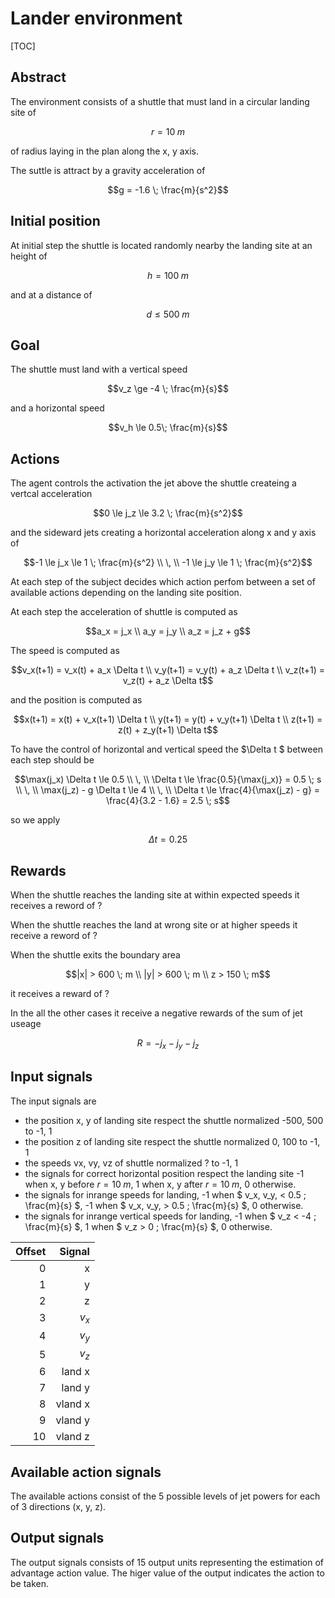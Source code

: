 # Lander environment

[TOC]

## Abstract

The environment consists of a shuttle that must land in a circular landing site of

```math
r = 10 \; m
```

of radius laying in the plan along the x, y axis.

The suttle is attract by a gravity acceleration of

```math
g = -1.6 \; \frac{m}{s^2}
```

## Initial position

At initial step the shuttle is located randomly nearby the landing site at an height of

```math
h = 100 \; m
```

and at a distance of

```math
d \le 500 \; m
```

## Goal

The shuttle must land with a vertical speed 

```math
v_z \ge -4 \; \frac{m}{s}
```

and a horizontal speed

```math
v_h \le 0.5\; \frac{m}{s}
```

## Actions

The agent controls the activation the jet above the shuttle createing a vertcal acceleration

```math
0 \le j_z \le 3.2  \; \frac{m}{s^2}
```

and the sideward jets creating a horizontal acceleration along x and y axis of

```math
-1 \le j_x \le 1 \; \frac{m}{s^2}
\\
\,
\\
-1 \le j_y \le 1 \; \frac{m}{s^2}
```

At each step of the subject decides which action perfom between a set of available actions depending on the landing site position.

At each step the acceleration of shuttle is computed as

```math
a_x = j_x
\\
a_y = j_y
\\
a_z = j_z + g
```

The speed is computed as

```math
v_x(t+1) = v_x(t) + a_x \Delta t
\\
v_y(t+1) = v_y(t) + a_z \Delta t
\\
v_z(t+1) = v_z(t) + a_z \Delta t
```

and the position is computed as

```math
x(t+1) = x(t) + v_x(t+1) \Delta t
\\
y(t+1) = y(t) + v_y(t+1) \Delta t
\\
z(t+1) = z(t) + z_y(t+1) \Delta t
```

To have the control of horizontal and vertical speed the $\Delta t $ between each step should be

```math
\max(j_x) \Delta t \le 0.5
\\
\,
\\
\Delta t \le \frac{0.5}{\max(j_x)} = 0.5 \; s
\\
\,
\\
\max(j_z) - g \Delta t \le 4
\\
\,
\\
\Delta t \le \frac{4}{\max(j_z) - g} = \frac{4}{3.2 - 1.6}  = 2.5 \; s
```

so we apply

```math
\Delta t = 0.25
```

## Rewards

When the shuttle reaches the landing site at within expected speeds it receives a reword of ?

When the shuttle reaches the land at wrong site or at higher speeds it receive a reword of ?

When the shuttle exits the boundary area

```math
|x| > 600 \; m
\\
|y| > 600 \; m
\\
z > 150 \; m
```

it receives a reward of ?

In the all the other cases it receive a negative rewards of the sum of jet useage

```math
R = -j_x - j_y - j_z
```

## Input signals

The input signals are

- the position x, y of landing site respect the shuttle normalized -500, 500 to -1, 1
- the position z of landing site respect the shuttle normalized 0, 100 to -1, 1
- the speeds vx, vy, vz of shuttle normalized ? to -1, 1
- the signals for correct horizontal position respect the landing site -1 when x, y before $r =10 \; m$, 1 when x, y after $r=10 \; m$, 0 otherwise.
- the signals for inrange speeds for landing, -1 when $ v_x, v_y, < 0.5 \; \frac{m}{s} $,  -1 when $ v_x, v_y, > 0.5 \; \frac{m}{s} $, 0 otherwise.
- the signals for inrange vertical speeds for landing, -1 when $ v_z < -4 \; \frac{m}{s} $,  1 when $ v_z > 0 \; \frac{m}{s} $, 0 otherwise.

| Offset |  Signal |
|-------:|--------:|
|      0 |       x |
|      1 |       y |
|      2 |       z |
|      3 |   $v_x$ |
|      4 |   $v_y$ |
|      5 |   $v_z$ |
|      6 |  land x |
|      7 |  land y |
|      8 | vland x |
|      9 | vland y |
|     10 | vland z |

## Available action signals

The available actions consist of the 5 possible levels of jet powers for each of 3 directions (x, y, z).

## Output signals

The output signals consists of 15 output units representing the estimation of advantage action value. The higer value of the output indicates the action to be taken.
